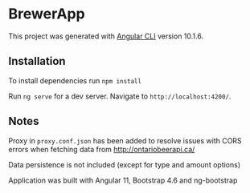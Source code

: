 # BrewerApp

This project was generated with [Angular CLI](https://github.com/angular/angular-cli) version 10.1.6.

## Installation

To install dependencies run `npm install`

Run `ng serve` for a dev server. Navigate to `http://localhost:4200/`.

## Notes

Proxy in `proxy.conf.json` has been added to resolve issues with CORS errors when fetching data from http://ontariobeerapi.ca/ 

Data persistence is not included (except for type and amount options)

Application was built with Angular 11, Bootstrap 4.6 and ng-bootstrap